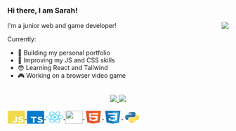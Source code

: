 ### Hi there, I am Sarah!
<img align="right" height="150" src="https://cdn.discordapp.com/attachments/788946840845549568/902364188796665856/MONKEY.gif">
I'm a junior web and game developer!

Currently:
- 💪 Building my personal portfolio
- 🎉 Improving my JS and CSS skills
- 😎 Learning React and Tailwind
- 🎮 Working on a browser video game


##

<div align="center">
  <a href="#">
  <img height="160em" src="https://github-readme-stats.vercel.app/api?username=Helcony&show_icons=true&theme=dracula&include_all_commits=true&count_private=true"/>
  <img height="160em" src="https://github-readme-stats.vercel.app/api/top-langs/?username=Helcony&layout=compact&langs_count=7&theme=dracula"/>
</div>
<div style="display: inline_block"><br>
 <img align="center" height="30" width="40" src="https://raw.githubusercontent.com/devicons/devicon/master/icons/javascript/javascript-plain.svg">
 <img align="center" height="30" width="40" src="https://raw.githubusercontent.com/devicons/devicon/master/icons/typescript/typescript-plain.svg">
 <img align="center" height="30" width="40" src="https://raw.githubusercontent.com/devicons/devicon/master/icons/react/react-original.svg">
 <img align="center" height="30" width="40" src="https://cdn.jsdelivr.net/gh/devicons/devicon/icons/nodejs/nodejs-original.svg">
 <img align="center" height="30" width="40" src="https://raw.githubusercontent.com/devicons/devicon/master/icons/html5/html5-original.svg">
 <img align="center" height="30" width="40" src="https://raw.githubusercontent.com/devicons/devicon/master/icons/css3/css3-original.svg">
 <img align="center" height="30" width="40" src="https://raw.githubusercontent.com/devicons/devicon/master/icons/python/python-original.svg">
</div>

<!--   <div> 
  <a href="https://www.youtube.com/channel/UC_-uuuZbY0AAt9CViNzvc-Q" target="_blank"><img src="https://img.shields.io/badge/YouTube-FF0000?style=for-the-badge&logo=youtube&logoColor=white" target="_blank"></a>
  <a href="https://instagram.com/rafaballerini" target="_blank"><img src="https://img.shields.io/badge/-Instagram-%23E4405F?style=for-the-badge&logo=instagram&logoColor=white" target="_blank"></a>
 	<a href="https://www.twitch.tv/rafaballerinii" target="_blank"><img src="https://img.shields.io/badge/Twitch-9146FF?style=for-the-badge&logo=twitch&logoColor=white" target="_blank"></a>
 <a href="https://discord.gg/pDbY76q8Qf" target="_blank"><img src="https://img.shields.io/badge/Discord-7289DA?style=for-the-badge&logo=discord&logoColor=white" target="_blank"></a> 
  <a href = "mailto:contatorafaballerini@gmail.com"><img src="https://img.shields.io/badge/-Gmail-%23333?style=for-the-badge&logo=gmail&logoColor=white" target="_blank"></a>
  <a href="https://www.linkedin.com/in/rafaella-ballerini-45875016a" target="_blank"><img src="https://img.shields.io/badge/-LinkedIn-%230077B5?style=for-the-badge&logo=linkedin&logoColor=white" target="_blank"></a> 
 
  ![Snake animation](https://github.com/rafaballerini/rafaballerini/blob/output/github-contribution-grid-snake.svg)
 
</div> -->

